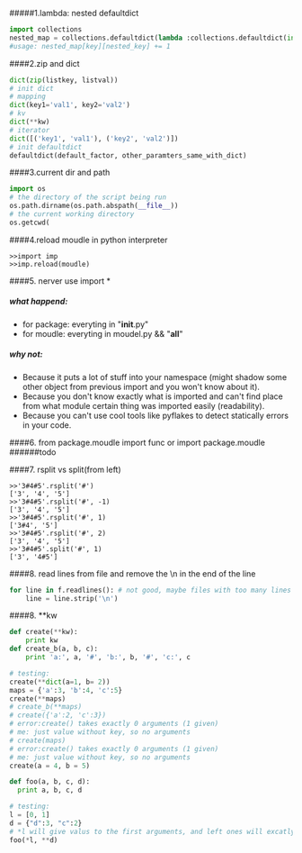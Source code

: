 #####1.lambda: nested defaultdict
~~~python
import collections
nested_map = collections.defaultdict(lambda :collections.defaultdict(int))
#usage: nested_map[key][nested_key] += 1
~~~

####2.zip and dict
~~~python
dict(zip(listkey, listval))
# init dict
# mapping
dict(key1='val1', key2='val2')
# kv
dict(**kw)
# iterator
dict([('key1', 'val1'), ('key2', 'val2')])
# init defaultdict
defaultdict(default_factor, other_paramters_same_with_dict)
~~~

####3.current dir and path
~~~python
import os
# the directory of the script being run
os.path.dirname(os.path.abspath(__file__))
# the current working directory
os.getcwd(
~~~

####4.reload moudle in python interpreter
~~~shell
>>import imp
>>imp.reload(moudle)
~~~

####5. nerver use import *
##### what happend:
* for package: everyting in "__init__.py"
* for moudle: everyting in moudel.py && "__all__"

##### why not:
* Because it puts a lot of stuff into your namespace (might shadow some other object from previous import and you won't know about it).
* Because you don't know exactly what is imported and can't find place from what module certain thing was imported easily (readability).
* Because you can't use cool tools like pyflakes to detect statically errors in your code.

####6. from package.moudle import func or import package.moudle
######todo

####7. rsplit vs split(from left)
~~~shell
>>'3#4#5'.rsplit('#')
['3', '4', '5']
>>'3#4#5'.rsplit('#', -1)
['3', '4', '5']
>>'3#4#5'.rsplit('#', 1)
['3#4', '5']
>>'3#4#5'.rsplit('#', 2)
['3', '4', '5']
>>'3#4#5'.split('#', 1)
['3', '4#5']
~~~

####8. read lines from file and remove the \n in the end of the line
~~~python
for line in f.readlines(): # not good, maybe files with too many lines
	line = line.strip('\n')
~~~

####8. **kw
~~~python
def create(**kw):
    print kw
def create_b(a, b, c):
    print 'a:', a, '#', 'b:', b, '#', 'c:', c

# testing:
create(**dict(a=1, b= 2))
maps = {'a':3, 'b':4, 'c':5}
create(**maps)
# create_b(**maps)
# create({'a':2, 'c':3})
# error:create() takes exactly 0 arguments (1 given)
# me: just value without key, so no arguments
# create(maps)
# error:create() takes exactly 0 arguments (1 given)
# me: just value without key, so no arguments
create(a = 4, b = 5)

def foo(a, b, c, d):
  print a, b, c, d

# testing:
l = [0, 1]
d = {"d":3, "c":2}
# *l will give valus to the first arguments, and left ones will excatly match d(no more no less).
foo(*l, **d)
~~~